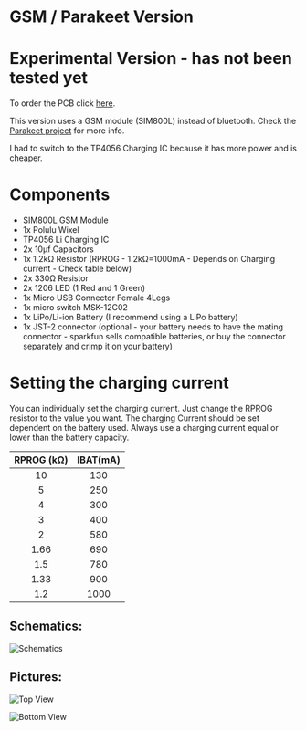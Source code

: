 # GSM / Parakeet Version

# Experimental Version - has not been tested yet
To order the PCB click [here](https://oshpark.com/shared_projects/URbaNMlV).

This version uses a GSM module (SIM800L) instead of bluetooth. Check the [Parakeet project](https://jamorham.github.io/) for more info.

I had to switch to the TP4056 Charging IC because it has more power and is cheaper.

# Components

- SIM800L GSM Module
- 1x Polulu Wixel
- TP4056 Li Charging IC
- 2x 10μf Capacitors
- 1x 1.2kΩ Resistor (RPROG - 1.2kΩ=1000mA - Depends on Charging current - Check table below)
- 2x 330Ω Resistor
- 2x 1206 LED (1 Red and 1 Green)
- 1x Micro USB Connector Female 4Legs
- 1x micro switch MSK-12C02
- 1x LiPo/Li-ion Battery (I recommend using a LiPo battery)
- 1x JST-2 connector (optional - your battery needs to have the mating connector - sparkfun sells compatible batteries, or buy the connector separately and crimp it on your battery)

# Setting the charging current

You can individually set the charging current. Just change the RPROG resistor to the value you want.
The charging Current should be set dependent on the battery used. Always use a charging current equal or lower than the battery capacity.

|RPROG (kΩ)|IBAT(mA)| 
|:--------:|:------:|
|10        |130     |
|5         |250     |
|4         |300     |
|3         |400     |
|2         |580     |
|1.66      |690     |
|1.5       |780     |
|1.33      |900     |
|1.2       |1000    |


## Schematics:

![Schematics](https://github.com/mzst123/Xdrip-Lipo-Board/blob/master/Other%20Versions/GSM-Parakeet/img_parakeet-sch.png)


## Pictures:


![Top View](https://github.com/mzst123/Xdrip-Lipo-Board/blob/master/Other%20Versions/GSM-Parakeet/img_top.png)


![Bottom View](https://github.com/mzst123/Xdrip-Lipo-Board/blob/master/Other%20Versions/GSM-Parakeet/img_bottom.png)